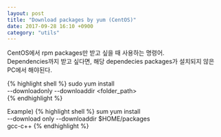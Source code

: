 ```yaml
---
layout: post
title: "Download packages by yum (CentOS)"
date: 2017-09-28 16:10 +0900
category: "utils"
---
```


CentOS에서 rpm packages만 받고 싶을 때 사용하는 명령어.<br />
Dependencies까지 받고 싶다면, 해당 dependecies packages가 설치되지 않은 PC에서 해야된다.<br />

{% highlight shell %}
sudo yum install \
--downloadonly --downloaddir <folder_path> \
<packages>
{% endhighlight %}

Example)
{% highlight shell %}
sum yum install \
--download only --downloaddir $HOME/packages \
gcc-c++
{% endhighlight %}